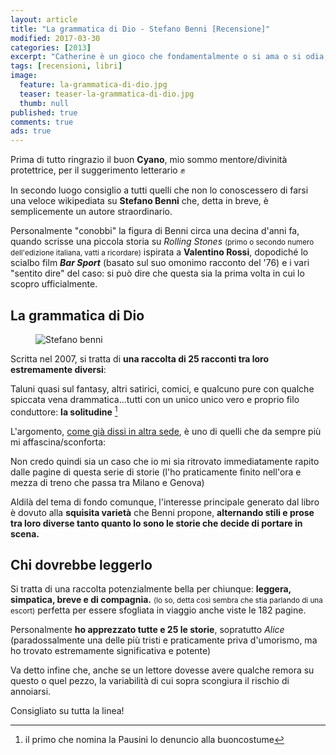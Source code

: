 ```yaml
---
layout: article
title: "La grammatica di Dio - Stefano Benni [Recensione]"
modified: 2017-03-30
categories: [2013]
excerpt: "Catherine è un gioco che fondamentalmente o si ama o si odia, e molto difficilmente può essere digerito per il verso giusto da tutti i palati"
tags: [recensioni, libri]
image: 
  feature: la-grammatica-di-dio.jpg
  teaser: teaser-la-grammatica-di-dio.jpg
  thumb: null
published: true
comments: true
ads: true
---
```


Prima di tutto ringrazio il buon **Cyano**, mio sommo mentore/divinità protettrice, per il suggerimento letterario ✊️

In secondo luogo consiglio a tutti quelli che non lo conoscessero di farsi una veloce wikipediata su **Stefano Benni** che, detta in breve, è semplicemente un autore straordinario.

Personalmente "conobbi" la figura di Benni circa una decina d'anni fa, quando scrisse una piccola storia su _Rolling Stones_ <small>(primo o secondo numero dell'edizione italiana, vatti a ricordare)</small> ispirata a **Valentino Rossi**, dopodiché lo scialbo film _**Bar Sport**_ (basato sul suo omonimo racconto del '76) e i vari "sentito dire" del caso: si può dire che questa sia la prima volta in cui lo scopro ufficialmente.

## La grammatica di Dio

<figure>
<img src='http://1.bp.blogspot.com/-c33KDC_w4_U/Um42SLogBjI/AAAAAAAAFMw/u2u8JS-KC24/s1600/stefano-benni.jpg' alt='Stefano benni'>
</figure>

Scritta nel 2007, si tratta di **una raccolta di 25 racconti tra loro estremamente diversi**: 

Taluni quasi sul fantasy, altri satirici, comici, e qualcuno pure con qualche spiccata vena drammatica...tutti con un unico unico vero e proprio filo conduttore: **la solitudine** [^pausini] 

[^pausini]: il primo che nomina la Pausini lo denuncio alla buoncostume

L'argomento, [come già dissi in altra sede](http://xabacadabra.com/2013/solitudine/), è uno di quelli che da sempre più mi affascina/sconforta:

Non credo quindi sia un caso che io mi sia ritrovato immediatamente rapito dalle pagine di questa serie di storie (l'ho praticamente finito nell'ora e mezza di treno che passa tra Milano e Genova)

Aldilà del tema di fondo comunque, l'interesse principale generato dal libro è dovuto alla **squisita varietà** che Benni propone, **alternando stili e prose tra loro diverse tanto quanto lo sono le storie che decide di portare in scena.**

## Chi dovrebbe leggerlo

Si tratta di una raccolta potenzialmente bella per chiunque: **leggera, simpatica, breve e di compagnia.** <small>(lo so, detta così sembra che stia parlando di una escort)</small> perfetta per essere sfogliata in viaggio anche viste le 182 pagine.

Personalmente **ho apprezzato tutte e 25 le storie**, sopratutto _Alice_ (paradossalmente una delle più tristi e praticamente priva d'umorismo, ma ho trovato estremamente significativa e potente)

Va detto infine che, anche se un lettore dovesse avere qualche remora su questo o quel pezzo, la variabilità di cui sopra scongiura il rischio di annoiarsi.

Consigliato su tutta la linea!